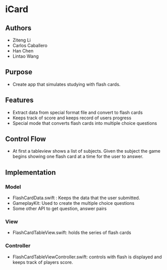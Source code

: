 # iCard

## Authors

* Ziteng Li
* Carlos Caballero
* Han Chen
* Lintao Wang

## Purpose

* Create app that simulates studying with flash cards. 

## Features

* Extract data from special format file and convert to flash cards
* Keeps  track of score and keeps record of users progress
* Special mode that converts flash cards into multiple choice questions 

## Control Flow

* At first a tableview shows a list of subjects. Given the subject the game begins showing one flash card at a time for the user to answer.

## Implementation

### Model

* FlashCardData.swift : Keeps the data that the user submitted.
* GameplayKit: Used to create the multiple choice questions
* Some other API to get question, answer pairs

### View

* FlashCardTableView.swift: holds the series of flash cards

### Controller

* FlashCardTableViewController.swift:  controls with flash is displayed and keeps track of players score.
  
  ​